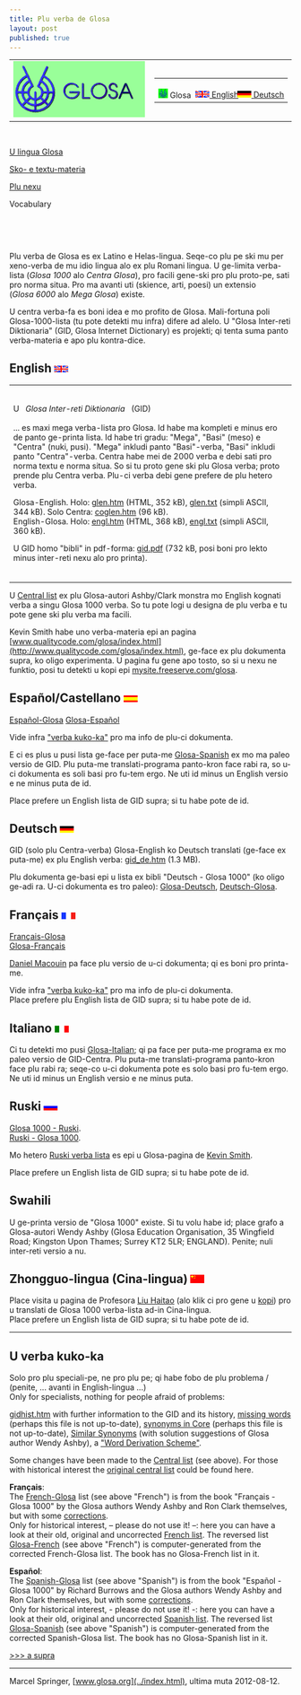 ```yaml
---
title: Plu verba de Glosa
layout: post
published: true
---
```



<span id="top"></span>

<table>
<colgroup>
<col style="width: 50%" />
<col style="width: 50%" />
</colgroup>
<tbody>
<tr class="odd">
<td><a href="../index.html"><img src="../pic/logo0707.png" width="235" height="100" alt="[Glosa-logo]" /></a></td>
<td style="text-align: right;"><table>
<tbody>
<tr class="odd">
<td>    <span style="white-space:nowrap"> <img src="../pic/flagglosa.png" width="17" height="17" alt="Glosa info in Glosa" /> Glosa  </span></td>
<td>    <span style="white-space:nowrap"> <a href="index.html" class="leiste" title="Glosa-Info English"><img src="../pic/flagenglish.png" width="25" height="12" alt="Glosa information in English" /> English</a> </span></td>
<td>    <span style="white-space:nowrap"> <a href="index_de.html" class="leiste" title="Glosa-Info Deutsch"><img src="../pic/flagdeutsch.png" width="25" height="12" alt="Glosa-Info in Deutsch" /> Deutsch</a>     </span></td>
</tr>
</tbody>
</table></td>
</tr>
</tbody>
</table>

 

[U lingua Glosa](../gl/index.html) 

[Sko- e textu-materia](../gl/index_materia.html) 

[Plu nexu](../gl/index_nexu.html)  

Vocabulary 

 

 

	
	



	

Plu verba de Glosa es ex Latino e Helas-lingua. Seqe-co plu pe ski mu
per xeno-verba de mu idio lingua alo ex plu Romani lingua. U ge-limita
verba-lista (*Glosa 1000* alo *Centra Glosa*), pro facili gene-ski pro
plu proto-pe, sati pro norma situa. Pro ma avanti uti (skience, arti,
poesi) un extensio (*Glosa 6000* alo *Mega Glosa*) existe.

U centra verba-fa es boni idea e mo profito de Glosa. Mali-fortuna poli
Glosa-1000-lista (tu pote detekti mu infra) difere ad alelo. U "Glosa
Inter-reti Diktionaria" (GID, Glosa Internet Dictionary) es projekti; qi
tenta suma panto verba-materia e apo plu kontra-dice.

	
	

## English ![English insignia](../pic/flagenglish.png)

<table>
<colgroup>
<col style="width: 100%" />
</colgroup>
<tbody>
<tr class="odd">
<td><br />

<p>U   <em>Glosa Inter-reti Diktionaria</em>   (GID)<br />
<br />
... es maxi mega verba-lista pro Glosa. Id habe ma kompleti e minus ero de panto ge-printa lista. Id habe tri gradu: "Mega", "Basi" (meso) e "Centra" (nuki, pusi). "Mega" inkludi panto "Basi"-verba, "Basi" inkludi panto "Centra"-verba. Centra habe mei de 2000 verba e debi sati pro norma textu e norma situa. So si tu proto gene ski plu Glosa verba; proto prende plu Centra verba. Plu-ci verba debi gene prefere de plu hetero verba.</p>
<p>Glosa-English. Holo: <a href="glen.htm">glen.htm</a> (HTML, 352 kB), <a href="glen.txt">glen.txt</a> (simpli ASCII, 344 kB). Solo Centra: <a href="coglen.htm">coglen.htm</a> (96 kB).<br />
English-Glosa. Holo: <a href="engl.htm">engl.htm</a> (HTML, 368 kB), <a href="engl.txt">engl.txt</a> (simpli ASCII, 360 kB).</p>
<p>U GID homo "bibli" in pdf-forma: <a href="gid.pdf">gid.pdf</a> (732 kB, posi boni pro lekto minus inter-reti nexu alo pro printa).</p>
<br />
</td>
</tr>
</tbody>
</table>

	

U [Central list](centra.htm) ex plu Glosa-autori Ashby/Clark monstra mo
English kognati verba a singu Glosa 1000 verba. So tu pote logi u
designa de plu verba e tu pote gene ski plu verba ma facili.

	

Kevin Smith habe uno verba-materia epi an pagina
[www.qualitycode.com/glosa/index.html](http://www.qualitycode.com/glosa/index.html),
ge-face ex plu dokumenta supra, ko oligo experimenta. U pagina fu gene
apo tosto, so si u nexu ne funktio, posi tu detekti u kopi epi
[mysite.freeserve.com/glosa](http://mysite.freeserve.com/glosa).

	
	

## Español/Castellano ![Español insignia](../pic/flagcastellano.png)

[Español-Glosa](esgl1k.htm)	
[Glosa-Español](gl1kes.htm)

Vide infra ["verba kuko-ka"](index_gl.html#kitchen) pro ma info de
plu-ci dokumenta.

E ci es plus u pusi lista ge-face per puta-me
[Glosa-Spanish](gmcoglsp.htm) ex mo ma paleo versio de GID. Plu puta-me
translati-programa panto-kron face rabi ra, so u-ci dokumenta es soli
basi pro fu-tem ergo. Ne uti id minus un English versio e ne minus puta
de id.

Place prefere un English lista de GID supra; si tu habe pote de id.

	
	

## Deutsch ![Deutsch insignia](../pic/flagdeutsch.png)

GID (solo plu Centra-verba) Glosa-English ko Deutsch translati (ge-face
ex puta-me) ex plu English verba: [gid\_de.htm](gid_de.htm) (1.3 MB).

Plu dokumenta ge-basi epi u lista ex bibli "Deutsch - Glosa 1000" (ko
oligo ge-adi ra. U-ci dokumenta es tro paleo):
[Glosa-Deutsch](gldt.htm), [Deutsch-Glosa](dtgl.htm).

	
	

## Français ![Français insignia](../pic/flagfrancais.png)

[Français-Glosa](frgl1k.htm)	
[Glosa-Français](gl1kfr.htm)

[Daniel Macouin](http://danielmacouin.chez-alice.fr/) pa face plu versio
de u-ci dokumenta; qi es boni pro printa-me.

Vide infra ["verba kuko-ka"](index_gl.html#kitchen) pro ma info de
plu-ci dokumenta.	
Place prefere plu English lista de GID supra; si tu habe pote de id.

	
	

## Italiano ![Italiano insignia](../pic/flagitaliano.png)

Ci tu detekti mo pusi [Glosa-Italian](gmcoglit.htm); qi pa face per
puta-me programa ex mo paleo versio de GID-Centra. Plu puta-me
translati-programa panto-kron face plu rabi ra; seqe-co u-ci dokumenta
pote es solo basi pro fu-tem ergo. Ne uti id minus un English versio e
ne minus puta.

	
	

## Ruski ![Ruski insignia](../pic/flagruski.png)

[Glosa 1000 - Ruski](gl1kru.htm).	
[Ruski - Glosa 1000](rugl1k.htm).

Mo hetero [Ruski verba
lista](http://www.qualitycode.com/glosa/glosaruski-abc.html) es epi u
Glosa-pagina de [Kevin
Smith](http://www.qualitycode.com/glosa/index.html).

Place prefere un English lista de GID supra; si tu habe pote de id.

	
	

## Swahili

U ge-printa versio de "Glosa 1000" existe. Si tu volu habe id; place
grafo a Glosa-autori Wendy Ashby (Glosa Education Organisation, 35
Wingfield Road; Kingston Upon Thames; Surrey KT2 5LR; ENGLAND). Penite;
nuli inter-reti versio a nu.

	
	

## Zhongguo-lingua (Cina-lingua) ![Zhongguo insignia](../pic/flagcina.png)

Place visita u pagina de Profesora [Liu
Haitao](http://htliu.nease.net/glosa.html) (alo klik ci pro gene u
[kopi](glch.htm)) pro u translati de Glosa 1000 verba-lista ad-in
Cina-lingua.	
Place prefere un English lista de GID supra; si tu habe pote de id.

	
	

-----

	
<span id="kitchen"></span>

## U verba kuko-ka

Solo pro plu speciali-pe, ne pro plu pe; qi habe fobo de plu problema /
(penite, ... avanti in English-lingua ...)	
Only for specialists, nothing for people afraid of problems:

[gidhist.htm](gidhist.htm) with further information to the GID and its
history, [missing words](gidmiss.htm) (perhaps this file is not
up-to-date), [synonyms in Core](cosyn.htm) (perhaps this file is not
up-to-date), [Similar Synonyms](simsyn.htm) (with solution suggestions
of Glosa author Wendy Ashby), a ["Word Derivation Scheme"](gwds.htm).

	

Some changes have been made to the [Central list](centra.htm) (see
above). For those with historical interest the [original central
list](centrao.htm) could be found here.

	

**Français**:	
The [French-Glosa](frgl1k.htm) list (see above "French") is from the
book "Français -Glosa 1000" by the Glosa authors Wendy Ashby and Ron
Clark themselves, but with some [corrections](frglcorr.htm).	
Only for historical interest, – please do not use it\! –: here you can
have a look at their old, original and uncorrected [French
list](frgl1ko.htm).	
The reversed list [Glosa-French](gl1kfr.htm) (see above "French") is
computer-generated from the corrected French-Glosa list. The book has no
Glosa-French list in it.

	

**Español**:	
The [Spanish-Glosa](esgl1k.htm) list (see above "Spanish") is from the
book "Español -Glosa 1000" by Richard Burrows and the Glosa authors
Wendy Ashby and Ron Clark themselves, but with some
[corrections](esglcorr.htm).	
Only for historical interest, - please do not use it\! -: here you can
have a look at their old, original and uncorrected [Spanish
list](esgl1ko.htm).	
The reversed list [Glosa-Spanish](gl1kes.htm) (see above "Spanish") is
computer-generated from the corrected Spanish-Glosa list. The book has
no Glosa-Spanish list in it.

	
	
	

[\>\>\> a supra](index_gl.html#top)

-----

Marcel Springer, [www.glosa.org](../index.html), ultima muta 2012-08-12.
